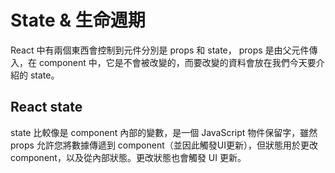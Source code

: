# State & 生命週期
React 中有兩個東西會控制到元件分別是 props 和 state， props 是由父元件傳入，在 component 中，它是不會被改變的，而要改變的資料會放在我們今天要介紹的 state。

## React state
state 比較像是 component 內部的變數，是一個 JavaScript 物件保留字，雖然 props 允許您將數據傳遞到 component（並因此觸發UI更新），但狀態用於更改 component，以及從內部狀態。更改狀態也會觸發 UI 更新。